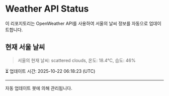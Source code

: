 
# Weather API Status

이 리포지토리는 OpenWeather API를 사용하여 서울의 날씨 정보를 자동으로 업데이트합니다.

## 현재 서울 날씨
> 서울의 현재 날씨: scattered clouds, 온도: 18.4°C, 습도: 46%

⏳ 업데이트 시간: 2025-10-22 06:18:23 (UTC)

---
자동 업데이트 봇에 의해 관리됩니다.
